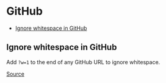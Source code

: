 # GitHub

<!-- MarkdownTOC -->

- [Ignore whitespace in GitHub](#ignore-whitespace-in-github)

<!-- /MarkdownTOC -->

## Ignore whitespace in GitHub

Add `?w=1` to the end of any GitHub URL to ignore whitespace.

[Source](https://github.com/blog/967-github-secrets)
